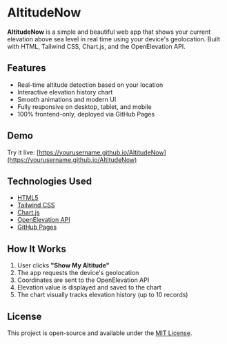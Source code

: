 # AltitudeNow

**AltitudeNow** is a simple and beautiful web app that shows your current elevation above sea level in real time using your device's geolocation. Built with HTML, Tailwind CSS, Chart.js, and the OpenElevation API.

## Features

- Real-time altitude detection based on your location
- Interactive elevation history chart
- Smooth animations and modern UI
- Fully responsive on desktop, tablet, and mobile
- 100% frontend-only, deployed via GitHub Pages

## Demo

Try it live: [https://yourusername.github.io/AltitudeNow](https://yourusername.github.io/AltitudeNow)

## Technologies Used

- [HTML5](https://developer.mozilla.org/en-US/docs/Web/Guide/HTML/HTML5)
- [Tailwind CSS](https://tailwindcss.com/)
- [Chart.js](https://www.chartjs.org/)
- [OpenElevation API](https://open-elevation.com/)
- [GitHub Pages](https://pages.github.com/)

## How It Works

1. User clicks **"Show My Altitude"**
2. The app requests the device's geolocation
3. Coordinates are sent to the OpenElevation API
4. Elevation value is displayed and saved to the chart
5. The chart visually tracks elevation history (up to 10 records)

## License

This project is open-source and available under the [MIT License](LICENSE).